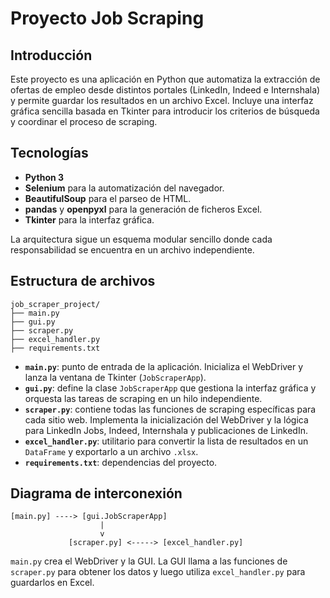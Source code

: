 # Proyecto Job Scraping

## Introducción
Este proyecto es una aplicación en Python que automatiza la extracción de ofertas de empleo desde distintos portales (LinkedIn, Indeed e Internshala) y permite guardar los resultados en un archivo Excel. Incluye una interfaz gráfica sencilla basada en Tkinter para introducir los criterios de búsqueda y coordinar el proceso de scraping.

## Tecnologías
- **Python 3**
- **Selenium** para la automatización del navegador.
- **BeautifulSoup** para el parseo de HTML.
- **pandas** y **openpyxl** para la generación de ficheros Excel.
- **Tkinter** para la interfaz gráfica.

La arquitectura sigue un esquema modular sencillo donde cada responsabilidad se encuentra en un archivo independiente.

## Estructura de archivos

```
job_scraper_project/
├── main.py
├── gui.py
├── scraper.py
├── excel_handler.py
├── requirements.txt
```

- **`main.py`**: punto de entrada de la aplicación. Inicializa el WebDriver y lanza la ventana de Tkinter (`JobScraperApp`).
- **`gui.py`**: define la clase `JobScraperApp` que gestiona la interfaz gráfica y orquesta las tareas de scraping en un hilo independiente.
- **`scraper.py`**: contiene todas las funciones de scraping específicas para cada sitio web. Implementa la inicialización del WebDriver y la lógica para LinkedIn Jobs, Indeed, Internshala y publicaciones de LinkedIn.
- **`excel_handler.py`**: utilitario para convertir la lista de resultados en un `DataFrame` y exportarlo a un archivo `.xlsx`.
- **`requirements.txt`**: dependencias del proyecto.

## Diagrama de interconexión

```
[main.py] ----> [gui.JobScraperApp]
                    |
                    v
             [scraper.py] <-----> [excel_handler.py]
```
`main.py` crea el WebDriver y la GUI. La GUI llama a las funciones de `scraper.py` para obtener los datos y luego utiliza `excel_handler.py` para guardarlos en Excel.
